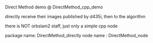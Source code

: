 Direct Method demo @ DirectMethod_cpp_demo

directly receive their images published by d435i, then to the algorithm

there is NOT orbslam2 staff, just only a simple cpp node


package name: DirectMethod_directly
node name   : DirectMethod_node
